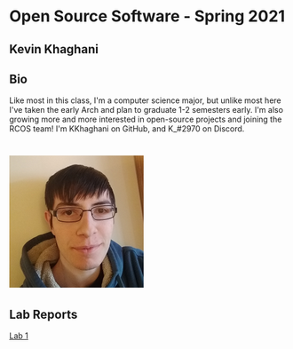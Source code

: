# Open Source Software - Spring 2021
## Kevin Khaghani

## Bio
Like most in this class, I'm a computer science major, but unlike most here I've taken the early Arch and plan to graduate 1-2 semesters early.
I'm also growing more and more interested in open-source projects and joining the RCOS team!
I'm KKhaghani on GitHub, and K_#2970 on Discord.
# ![It's me!](images/kkhag_small.png)

## Lab Reports
[Lab 1](labs/lab-01/lab01.md)
